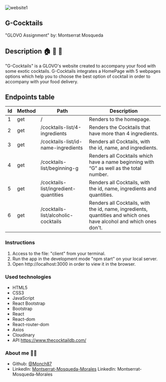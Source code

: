 ![website1](https://user-images.githubusercontent.com/72262776/116488453-b462d680-a892-11eb-9d0e-e49220e12771.png)


## G-Cocktails 
"GLOVO Assignment"
by: Montserrat Mosqueda


## Description :house: :bicyclist: :tropical_drink:

"G-Cocktails" is a GLOVO's website created to accompany your food with some exotic cocktails.
G-Cocktails integrates a HomePage with 5 webpages options which help you to choose the best option of cocktail in order to accompany with your food delivery.


## Endpoints table

| Id  | Method | Path                                        | Description                                                            |
| --- | ------ | ------------------------------------------- | ---------------------------------------------------------------------- |
| 1   | get    | /                                           | Renders to the homepage.                                                       |
| 2   | get    | /cocktails-list/4-ingredients                | Renders the Cocktails that have more than 4 ingredients.              |
| 3   | get   | /cocktails-list/id-name-ingredients            | Renders all Cocktails, with the id, name, and ingredients.                                              |
| 4   | get    | /cocktails-list/beginning-g          | Renders all Cocktails which have a name beginning with “G” as well as the total number.                                                                |
| 5   | get   | /cocktails-list/ingredient-quantities          | Renders all Cocktails, with the id, name, ingredients and quantities.                                   
| 6   | get   | /cocktails-list/alcoholic-cocktails                     |  Renders all Cocktails, with the id, name, ingredients, quantities and which ones have alcohol and which ones don't.                                                                      |
 


  ### Instructions

 1. Access to the file: "client" from your terminal. 
 2. Run the app in the development mode "npm start" on your local server. 
 2. Open http://localhost:3000 in order to view it in the browser.



  ### Used technologies 

- HTML5 
- CSS3
- JavaScript
- React Bootstrap
- Bootstrap
- React
- React-dom
- React-router-dom
- Axios
- Cloudinary
- API https://www.thecocktaildb.com/



### About me :woman_technologist:

* Github: [@Monch87](https://github.com/Monch87)
* LinkedIn: [Montserrat-Mosqueda-Morales](https://www.linkedin.com/in/montserrat-mosqueda-morales)
LinkedIn: Montserrat-Mosqueda-Morales
